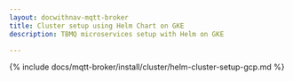 ```yaml
---
layout: docwithnav-mqtt-broker
title: Cluster setup using Helm Chart on GKE
description: TBMQ microservices setup with Helm on GKE

---
```


{% include docs/mqtt-broker/install/cluster/helm-cluster-setup-gcp.md %}